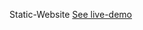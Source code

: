 Static-Website
[See live-demo](https://raw.githack.com/Cleverttech/ironSkydive/master/ironSkydive-temp.html)
